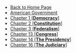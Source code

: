 * [Back to Home Page](/)
* [American Government](american_gov/)
* [Chapter 1 [**Democracy**]](american_gov/chapter1.md)
* [Chapter 2 [**Constitution**]](american_gov/chapter2.md)
* [Chapter 3 [**Federalism**]](american_gov/chapter3.md)
* [Chapter 13 [**Congress**]](american_gov/chapter4.md)
* [Chapter 14 [**The Presidency**]](american_gov/chapter14.md)
* [Chapter 16 [**The Judiciary**]](american_gov/chapter16.md)
